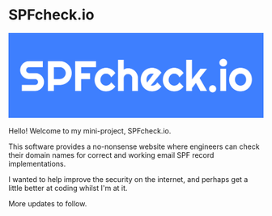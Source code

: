 # SPFcheck.io
![SPFcheck.io Logo](/logo.png?raw=true "SPFcheck.io")


Hello! Welcome to my mini-project, SPFcheck.io.  

This software provides a no-nonsense website where engineers can check their domain names for correct and working email SPF record implementations.  

I wanted to help improve the security on the internet, and perhaps get a little better at coding whilst I'm at it.  


More updates to follow.  